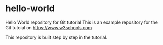 # hello-world
Hello World repository for Git tutorial
This is an example repository for the Git tutoial on https://www.w3schools.com

This repository is built step by step in the tutorial.














